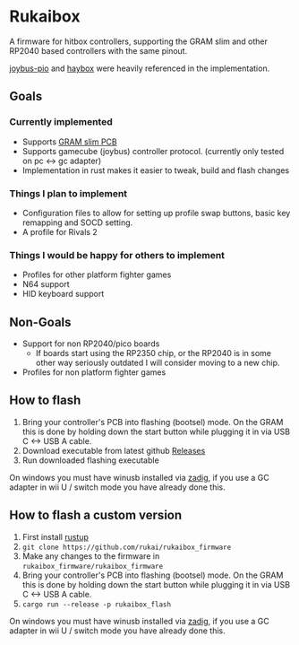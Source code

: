 # Rukaibox

A firmware for hitbox controllers, supporting the GRAM slim and other RP2040 based controllers with the same pinout.

[joybus-pio](https://github.com/JonnyHaystack/joybus-pio) and [haybox](https://github.com/JonnyHaystack/HayBox) were heavily referenced in the implementation.

## Goals

### Currently implemented

* Supports [GRAM slim PCB](https://gramctrl.com/products/gram-slim-pcb)
* Supports gamecube (joybus) controller protocol. (currently only tested on pc <-> gc adapter)
* Implementation in rust makes it easier to tweak, build and flash changes

### Things I plan to implement

* Configuration files to allow for setting up profile swap buttons, basic key remapping and SOCD setting.
* A profile for Rivals 2

### Things I would be happy for others to implement

* Profiles for other platform fighter games
* N64 support
* HID keyboard support

## Non-Goals

* Support for non RP2040/pico boards
  * If boards start using the RP2350 chip, or the RP2040 is in some other way seriously outdated I will consider moving to a new chip.
* Profiles for non platform fighter games

## How to flash

1. Bring your controller's PCB into flashing (bootsel) mode. On the GRAM this is done by holding down the start button while plugging it in via USB C <-> USB A cable.
2. Download executable from latest github [Releases](https://github.com/rukai/rukaibox_firmware/releases)
3. Run downloaded flashing executable

On windows you must have winusb installed via [zadig](https://zadig.akeo.ie/), if you use a GC adapter in wii U / switch mode you have already done this.

## How to flash a custom version

1. First install [rustup](https://rustup.rs/)
2. `git clone https://github.com/rukai/rukaibox_firmware`
3. Make any changes to the firmware in `rukaibox_firmware/rukaibox_firmware`
4. Bring your controller's PCB into flashing (bootsel) mode. On the GRAM this is done by holding down the start button while plugging it in via USB C <-> USB A cable.
5. `cargo run --release -p rukaibox_flash`

On windows you must have winusb installed via [zadig](https://zadig.akeo.ie/), if you use a GC adapter in wii U / switch mode you have already done this.
